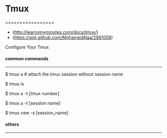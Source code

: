 # Tmux
=================

* (http://learnxinyminutes.com/docs/tmux/)
* (https://gist.github.com/MohamedAlaa/2961058)

Configure Your Tmux

#### common commands
---

$ tmux a                                      # attach the tmux session without session name

$ tmux ls

$ tmux a -t [tmux number]

$ tmux a -t [session name]

$ tmux new -s [session_name]

#### others
---
